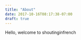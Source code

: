 ```yaml
---
title: "About"
date: 2017-10-16T08:17:38-07:00
draft: true
---
```


Hello, welcome to shoutinginfrench
